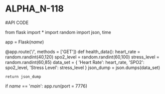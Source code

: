 # ALPHA_N-118
#API CODE

from flask import *
import random
import json, time

app = Flask(_name_)

@app.route('/', methods = ['GET'])
def health_data():
    heart_rate = random.randint(40,120)
    spo2_level = random.randint(60,100)
    stress_level = random.randint(60,85)
    data_set = {
        'Heart Rate': heart_rate,
        'SPO2': spo2_level,
        'Stress Level': stress_level
    }
    json_dump = json.dumps(data_set)

    return json_dump


if _name_ == '_main_':
    app.run(port = 7776)
